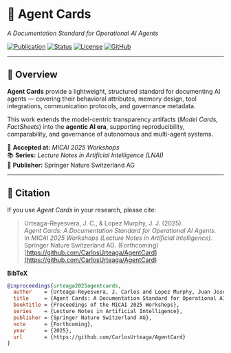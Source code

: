 # 🧩 Agent Cards  
*A Documentation Standard for Operational AI Agents*  

[![Publication](https://img.shields.io/badge/📚%20Springer-LNAI%20%7C%20MICAI%202025-blue)](#)
[![Status](https://img.shields.io/badge/Status-Forthcoming%20%7C%202025-yellow)](#)
[![License](https://img.shields.io/badge/License-Proprietary-lightgrey)](#)
[![GitHub](https://img.shields.io/badge/GitHub-CarlosUrteaga%2FAgentCard-black?logo=github)](https://github.com/CarlosUrteaga/AgentCard)

---

## 🧠 Overview

**Agent Cards** provide a lightweight, structured standard for documenting AI agents — 
covering their behavioral attributes, memory design, tool integrations, communication protocols, 
and governance metadata.  

This work extends the model-centric transparency artifacts (*Model Cards*, *FactSheets*) 
into the **agentic AI era**, supporting reproducibility, comparability, and governance of 
autonomous and multi-agent systems.

📘 **Accepted at:** *MICAI 2025 Workshops*  
📚 **Series:** *Lecture Notes in Artificial Intelligence (LNAI)*  
🏢 **Publisher:** Springer Nature Switzerland AG  

---

## 📖 Citation

If you use *Agent Cards* in your research, please cite:

> Urteaga-Reyesvera, J. C., & Lopez Murphy, J. J. (2025).  
> *Agent Cards: A Documentation Standard for Operational AI Agents.*  
> In *MICAI 2025 Workshops (Lecture Notes in Artificial Intelligence).*  
> Springer Nature Switzerland AG. (Forthcoming)  
> [https://github.com/CarlosUrteaga/AgentCard](https://github.com/CarlosUrteaga/AgentCard)

**BibTeX**
```bibtex
@inproceedings{urteaga2025agentcards,
  author    = {Urteaga-Reyesvera, J. Carlos and Lopez Murphy, Juan Jose},
  title     = {Agent Cards: A Documentation Standard for Operational AI Agents},
  booktitle = {Proceedings of the MICAI 2025 Workshops},
  series    = {Lecture Notes in Artificial Intelligence},
  publisher = {Springer Nature Switzerland AG},
  note      = {Forthcoming},
  year      = {2025},
  url       = {https://github.com/CarlosUrteaga/AgentCard}
}
